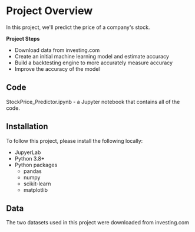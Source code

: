 # Project Overview
In this project, we'll predict the price of a company's stock. 

**Project Steps**
- Download data from investing.com
- Create an initial machine learning model and estimate accuracy
- Build a backtesting engine to more accurately measure accuracy
- Improve the accuracy of the model

## Code
StockPrice_Predictor.ipynb - a Jupyter notebook that contains all of the code.

## Installation
To follow this project, please install the following locally:
- JupyerLab
- Python 3.8+
- Python packages
  - pandas
  - numpy
  - scikit-learn
  - matplotlib

## Data
The two datasets used in this project were downloaded from investing.com


